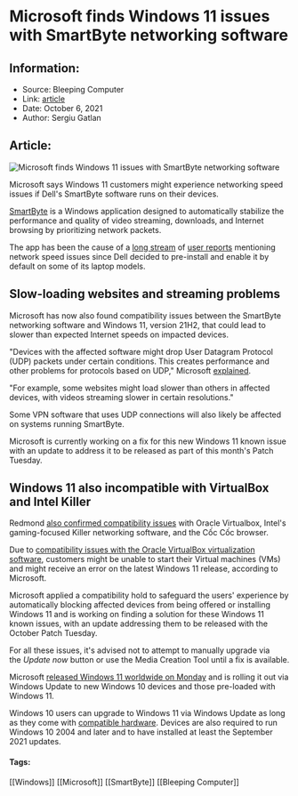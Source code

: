 # Microsoft finds Windows 11 issues with SmartByte networking software
### 

## Information:
+ Source: Bleeping Computer
+ Link: [article](https://www.bleepingcomputer.com/news/microsoft/microsoft-finds-windows-11-issues-with-smartbyte-networking-software/)
+ Date: October 6, 2021
+ Author: Sergiu Gatlan


## Article:
![Microsoft finds Windows 11 issues with SmartByte networking software](https://www.bleepstatic.com/content/hl-images/2021/10/06/Windows_11.jpg)


Microsoft says Windows 11 customers might experience networking speed issues if Dell's SmartByte software runs on their devices.


[SmartByte](https://www.dell.com/support/home/ro-ro/drivers/driversdetails?driverid=wmk2p) is a Windows application designed to automatically stabilize the performance and quality of video streaming, downloads, and Internet browsing by prioritizing network packets.


The app has been the cause of a [long stream](https://www.dell.com/community/forums/searchpage/tab/message?advanced=false&allow_punctuation=false&filter=location&location=forum-board:Home-network&q=SmartByte) of [user reports](http://www.dell.com/community/Networking-Internet-Bluetooth/Beware-of-SmartByte/td-p/6130892) mentioning network speed issues since Dell decided to pre-install and enable it by default on some of its laptop models.


Slow-loading websites and streaming problems
--------------------------------------------


Microsoft has now also found compatibility issues between the SmartByte networking software and Windows 11, version 21H2, that could lead to slower than expected Internet speeds on impacted devices.


"Devices with the affected software might drop User Datagram Protocol (UDP) packets under certain conditions. This creates performance and other problems for protocols based on UDP," Microsoft [explained](https://docs.microsoft.com/en-us/windows/release-health/status-windows-11-21h2#1699msgdesc).


"For example, some websites might load slower than others in affected devices, with videos streaming slower in certain resolutions."


Some VPN software that uses UDP connections will also likely be affected on systems running SmartByte.


Microsoft is currently working on a fix for this new Windows 11 known issue with an update to address it to be released as part of this month's Patch Tuesday.


Windows 11 also incompatible with VirtualBox and Intel Killer
-------------------------------------------------------------


Redmond [also confirmed compatibility issues](https://www.bleepingcomputer.com/news/microsoft/microsoft-confirms-windows-11-issues-with-virtualbox-intel-killer/) with Oracle Virtualbox, Intel's gaming-focused Killer networking software, and the Cốc Cốc browser.


Due to [compatibility issues with the Oracle VirtualBox virtualization software](https://www.bleepingcomputer.com/news/microsoft/windows-11-is-no-longer-compatible-with-oracle-virtualbox-vms/), customers might be unable to start their Virtual machines (VMs) and might receive an error on the latest Windows 11 release, according to Microsoft.


Microsoft applied a compatibility hold to safeguard the users' experience by automatically blocking affected devices from being offered or installing Windows 11 and is working on finding a solution for these Windows 11 known issues, with an update addressing them to be released with the October Patch Tuesday.


For all these issues, it's advised not to attempt to manually upgrade via the *Update now* button or use the Media Creation Tool until a fix is available.


Microsoft [released Windows 11 worldwide on Monday](https://www.bleepingcomputer.com/news/microsoft/windows-11-is-released-what-you-need-to-know-and-new-features/) and is rolling it out via Windows Update to new Windows 10 devices and those pre-loaded with Windows 11.


Windows 10 users can upgrade to Windows 11 via Windows Update as long as they come with [compatible hardware](https://www.bleepingcomputer.com/news/microsoft/microsoft-publishes-the-windows-11-system-requirements/). Devices are also required to run Windows 10 2004 and later and to have installed at least the September 2021 updates.




#### Tags:
[[Windows]] [[Microsoft]] [[SmartByte]] [[Bleeping Computer]]
